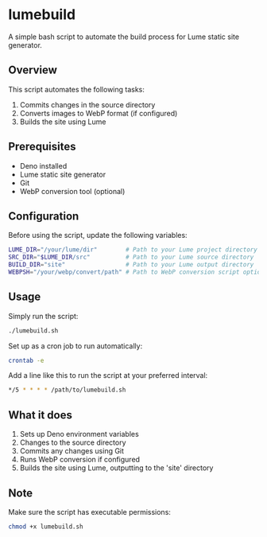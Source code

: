 # lumebuild

A simple bash script to automate the build process for Lume static site generator.

## Overview

This script automates the following tasks:
1. Commits changes in the source directory
2. Converts images to WebP format (if configured)
3. Builds the site using Lume

## Prerequisites

- Deno installed
- Lume static site generator
- Git
- WebP conversion tool (optional)

## Configuration

Before using the script, update the following variables:
```bash
LUME_DIR="/your/lume/dir"        # Path to your Lume project directory
SRC_DIR="$LUME_DIR/src"          # Path to your Lume source directory
BUILD_DIR="site"                 # Path to your Lume output directory
WEBPSH="/your/webp/convert/path" # Path to WebP conversion script optional
```

## Usage

Simply run the script:
```bash
./lumebuild.sh
```
Set up as a cron job to run automatically:
```bash
crontab -e
```
Add a line like this to run the script at your preferred interval:
```bash
*/5 * * * * /path/to/lumebuild.sh
```

## What it does

1. Sets up Deno environment variables
2. Changes to the source directory
3. Commits any changes using Git
4. Runs WebP conversion if configured
5. Builds the site using Lume, outputting to the 'site' directory

## Note

Make sure the script has executable permissions:
```bash
chmod +x lumebuild.sh
```

